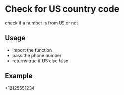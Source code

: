 # Check for US country code

check if a number is from US or not

## Usage

- import the function
- pass the phone number
- returns true if US else false


## Example

 +12125551234